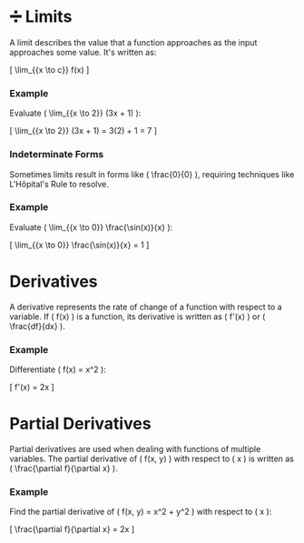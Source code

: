 # ➗ Limits

A limit describes the value that a function approaches as the input approaches some value. It's written as:

\[
\lim_{{x \to c}} f(x)
\]

### Example

Evaluate \( \lim_{{x \to 2}} (3x + 1) \):

\[
\lim_{{x \to 2}} (3x + 1) = 3(2) + 1 = 7
\]

### Indeterminate Forms

Sometimes limits result in forms like \( \frac{0}{0} \), requiring techniques like L'Hôpital's Rule to resolve.

### Example

Evaluate \( \lim_{{x \to 0}} \frac{\sin(x)}{x} \):

\[
\lim_{{x \to 0}} \frac{\sin(x)}{x} = 1
\]

# Derivatives

A derivative represents the rate of change of a function with respect to a variable. If \( f(x) \) is a function, its derivative is written as \( f'(x) \) or \( \frac{df}{dx} \).

### Example

Differentiate \( f(x) = x^2 \):

\[
f'(x) = 2x
\]

# Partial Derivatives

Partial derivatives are used when dealing with functions of multiple variables. The partial derivative of \( f(x, y) \) with respect to \( x \) is written as \( \frac{\partial f}{\partial x} \).

### Example

Find the partial derivative of \( f(x, y) = x^2 + y^2 \) with respect to \( x \):

\[
\frac{\partial f}{\partial x} = 2x
\]
